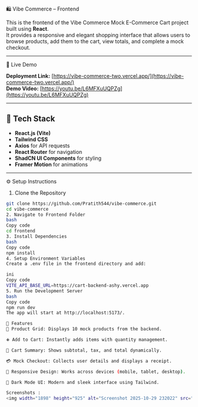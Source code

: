🛍️ Vibe Commerce – Frontend

This is the frontend of the Vibe Commerce Mock E-Commerce Cart project built using **React**.  
It provides a responsive and elegant shopping interface that allows users to browse products, add them to the cart, view totals, and complete a mock checkout.

---

 🚀 Live Demo

**Deployment Link:** [https://vibe-commerce-two.vercel.app/](https://vibe-commerce-two.vercel.app/)  
**Demo Video:** [https://youtu.be/L6MFXuUQPZg](https://youtu.be/L6MFXuUQPZg)

---

## 🧰 Tech Stack

- **React.js (Vite)**  
- **Tailwind CSS**  
- **Axios** for API requests  
- **React Router** for navigation  
- **ShadCN UI Components** for styling  
- **Framer Motion** for animations  

---

 ⚙️ Setup Instructions

 1. Clone the Repository
```bash
git clone https://github.com/Pratith544/vibe-commerce.git
cd vibe-commerce
2. Navigate to Frontend Folder
bash
Copy code
cd frontend
3. Install Dependencies
bash
Copy code
npm install
4. Setup Environment Variables
Create a .env file in the frontend directory and add:

ini
Copy code
VITE_API_BASE_URL=https://cart-backend-ashy.vercel.app
5. Run the Development Server
bash
Copy code
npm run dev
The app will start at http://localhost:5173/.

🧩 Features
🛒 Product Grid: Displays 10 mock products from the backend.

➕ Add to Cart: Instantly adds items with quantity management.

🧾 Cart Summary: Shows subtotal, tax, and total dynamically.

💳 Mock Checkout: Collects user details and displays a receipt.

📱 Responsive Design: Works across devices (mobile, tablet, desktop).

🌙 Dark Mode UI: Modern and sleek interface using Tailwind.

Screenshots :
<img width="1898" height="925" alt="Screenshot 2025-10-29 232022" src="https://github.com/user-attachments/assets/0bd06a80-b4f9-4912-878d-ce983a257bb0" />
